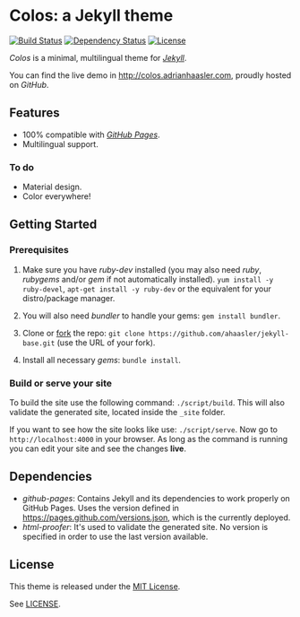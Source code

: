Colos: a Jekyll theme
=====================

[![Build Status](https://travis-ci.org/ahaasler/colos.svg?branch=gh-pages)](https://travis-ci.org/ahaasler/colos)
[![Dependency Status](https://gemnasium.com/ahaasler/colos.svg)](https://gemnasium.com/ahaasler/colos)
[![License](https://img.shields.io/badge/license-MIT-blue.svg)](LICENSE)

*Colos* is a minimal, multilingual theme for *[Jekyll](http://jekyllrb.com/ "Jekyll &bull; Simple, blog-aware, static sites")*.

You can find the live demo in http://colos.adrianhaasler.com, proudly hosted on *GitHub*.

Features
--------

- 100% compatible with *[GitHub Pages](https://pages.github.com/ "GitHub Pages")*.
- Multilingual support.

### To do

- Material design.
- Color everywhere!

Getting Started
---------------

### Prerequisites

1. Make sure you have *ruby-dev* installed (you may also need *ruby*, *rubygems* and/or *gem* if not automatically installed). `yum install -y ruby-devel`, `apt-get install -y ruby-dev` or the equivalent for your distro/package manager.

2. You will also need *bundler* to handle your gems: `gem install bundler`.

3. Clone or [fork](https://github.com/ahaasler/colos/fork "Fork your own copy of ahaasler/colos to your account") the repo: `git clone https://github.com/ahaasler/jekyll-base.git` (use the URL of your fork).

4. Install all necessary *gems*: `bundle install`.

### Build or serve your site

To build the site use the following command: `./script/build`. This will also validate the generated site, located inside the `_site` folder.

If you want to see how the site looks like use: `./script/serve`. Now go to `http://localhost:4000` in your browser. As long as the command is running you can edit your site and see the changes **live**.

Dependencies
------------

- *github-pages*: Contains Jekyll and its dependencies to work properly on GitHub Pages. Uses the version defined in https://pages.github.com/versions.json, which is the currently deployed.
- *html-proofer*: It's used to validate the generated site. No version is specified in order to use the last version available.

License
-------

This theme is released under the [MIT License](http://opensource.org/licenses/MIT "The MIT License").

See [LICENSE](LICENSE "The MIT License").
